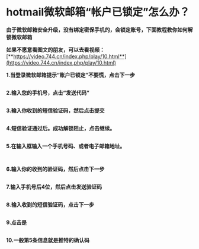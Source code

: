 # hotmail微软邮箱“帐户已锁定”怎么办？

**由于微软邮箱安全升级，没有绑定密保手机的，会锁定账号，下面教程教你如何解锁微软邮箱**

**如果不愿意看图文的朋友，可以去看视频：**[**https://video.744.cn/index.php/play/10.html**](https://video.744.cn/index.php/play/10.html)

**1.当登录微软邮箱提示“账户已锁定”不要慌，点击下一步**

<figure><img src="../../.gitbook/assets/9b8049cdacf254cf68367ea7b4c220c7.png" alt=""><figcaption></figcaption></figure>

**2.输入您的手机号，点击“发送代码”**

<figure><img src="../../.gitbook/assets/875a123eb6be4613195e054a65909fee.png" alt=""><figcaption></figcaption></figure>

**3.输入你收到的短信验证码，然后点击提交**

<figure><img src="../../.gitbook/assets/69e8dca6a0e441c31d236646c7494053.png" alt=""><figcaption></figcaption></figure>

**4.短信验证通过后。成功解锁阻止，点击继续。**

<figure><img src="../../.gitbook/assets/a8f6311479e6da653527d08eba17afd2.png" alt=""><figcaption></figcaption></figure>

**5.在输入框输入一个手机号码、或者电子邮箱地址。**

<figure><img src="../../.gitbook/assets/a3ebb3e2e1c4db96f4548a0d26127c0b.png" alt=""><figcaption></figcaption></figure>

<figure><img src="../../.gitbook/assets/5fac963a676f15d7fbc20e7ca7ea783f.png" alt=""><figcaption></figcaption></figure>

**6.输入你的收到的验证码，然后点击下一步**

<figure><img src="../../.gitbook/assets/899d6bb843f5989c1d0346db5b7e8e8f.png" alt=""><figcaption></figcaption></figure>

**7.输入手机号后4位，然后点击发送验证码**

<figure><img src="../../.gitbook/assets/ec9dc75f13b32753eb80ad150825b449.png" alt=""><figcaption></figcaption></figure>

**8.输入收到的短信验证码，点击下一步**

<figure><img src="../../.gitbook/assets/31d4fed23caaca8904b121c285108991.png" alt=""><figcaption></figcaption></figure>

**9.点击是**

<figure><img src="../../.gitbook/assets/26dbad89e1f8fe08062961eb21077d83.png" alt=""><figcaption></figcaption></figure>

**10.一般第5条信息就是推特的确认码**

<figure><img src="../../.gitbook/assets/1067ae81657451a6265e4adc8755a73d.png" alt=""><figcaption></figcaption></figure>
